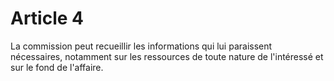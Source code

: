 # Article 4

La commission peut recueillir les informations qui lui paraissent nécessaires, notamment sur les ressources de toute nature de l'intéressé et sur le fond de l'affaire.
